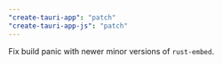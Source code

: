 ```yaml
---
"create-tauri-app": "patch"
"create-tauri-app-js": "patch"
---
```


Fix build panic with newer minor versions of `rust-embed`.

